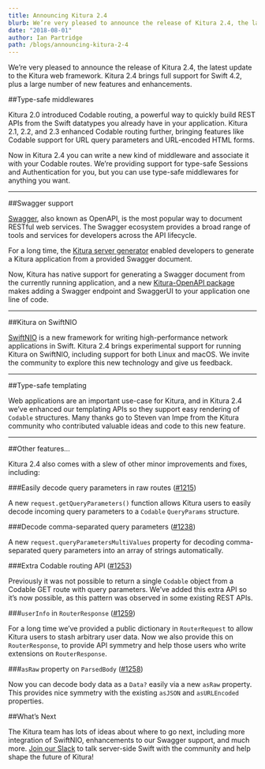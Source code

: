```yaml
---
title: Announcing Kitura 2.4
blurb: We’re very pleased to announce the release of Kitura 2.4, the latest update to the Kitura web framework
date: "2018-08-01"
author: Ian Partridge
path: /blogs/announcing-kitura-2-4
---
```


We’re very pleased to announce the release of Kitura 2.4, the latest update to the Kitura web framework. Kitura 2.4 brings full support for Swift 4.2, plus a large number of new features and enhancements.

##Type-safe middlewares

Kitura 2.0 introduced Codable routing, a powerful way to quickly build REST APIs from the Swift datatypes you already have in your application. Kitura 2.1, 2.2, and 2.3 enhanced Codable routing further, bringing features like Codable support for URL query parameters and URL-encoded HTML forms.

Now in Kitura 2.4 you can write a new kind of middleware and associate it with your Codable routes. We’re providing support for type-safe Sessions and Authentication for you, but you can use type-safe middlewares for anything you want.

---

##Swagger support

[Swagger](https://swagger.io/), also known as OpenAPI, is the most popular way to document RESTful web services. The Swagger ecosystem provides a broad range of tools and services for developers across the API lifecycle.

For a long time, the [Kitura server generator](https://github.com/Kitura/generator-swiftserver) enabled developers to generate a Kitura application from a provided Swagger document.

Now, Kitura has native support for generating a Swagger document from the currently running application, and a new [Kitura-OpenAPI package](https://github.com/Kitura/Kitura-OpenAPI) makes adding a Swagger endpoint and SwaggerUI to your application one line of code.

---

##Kitura on SwiftNIO

[SwiftNIO](https://github.com/apple/swift-nio/) is a new framework for writing high-performance network applications in Swift. Kitura 2.4 brings experimental support for running Kitura on SwiftNIO, including support for both Linux and macOS. We invite the community to explore this new technology and give us feedback.

---

##Type-safe templating

Web applications are an important use-case for Kitura, and in Kitura 2.4 we’ve enhanced our templating APIs so they support easy rendering of `Codable` structures. Many thanks go to Steven van Impe from the Kitura community who contributed valuable ideas and code to this new feature.

---

##Other features…

Kitura 2.4 also comes with a slew of other minor improvements and fixes, including:

###Easily decode query parameters in raw routes ([#1215](https://github.com/Kitura/Kitura/pull/1215))

A new `request.getQueryParameters()` function allows Kitura users to easily decode incoming query parameters to a `Codable` `QueryParams` structure.

###Decode comma-separated query parameters ([#1238](https://github.com/Kitura/Kitura/pull/1238))

A new `request.queryParametersMultiValues` property for decoding comma-separated query parameters into an array of strings automatically.

###Extra Codable routing API ([#1253](https://github.com/Kitura/Kitura/pull/1253))

Previously it was not possible to return a single `Codable` object from a Codable GET route with query parameters. We’ve added this extra API so it’s now possible, as this pattern was observed in some existing REST APIs.

###`userInfo` in `RouterResponse` ([#1259](https://github.com/Kitura/Kitura/pull/1259))

For a long time we’ve provided a public dictionary in `RouterRequest` to allow Kitura users to stash arbitrary user data. Now we also provide this on `RouterResponse`, to provide API symmetry and help those users who write extensions on `RouterResponse`.

###`asRaw` property on `ParsedBody` ([#1258](https://github.com/Kitura/Kitura/pull/1258))

Now you can decode body data as a `Data?` easily via a new `asRaw` property. This provides nice symmetry with the existing `asJSON` and `asURLEncoded` properties.

##What’s Next

The Kitura team has lots of ideas about where to go next, including more integration of SwiftNIO, enhancements to our Swagger support, and much more. [Join our Slack](https://slack.kitura.io/) to talk server-side Swift with the community and help shape the future of Kitura!
